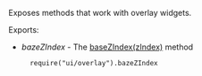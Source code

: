 Exposes methods that work with overlay widgets.

Exports:

- *bazeZIndex* - The [baseZIndex(zIndex)](/api-reference/50%20Common/utils/ui/dxOverlay/3%20Methods/baseZIndex(zIndex).md '/Documentation/ApiReference/Common/utils/ui/dxOverlay/Methods/#baseZIndexzIndex') method

        require("ui/overlay").bazeZIndex